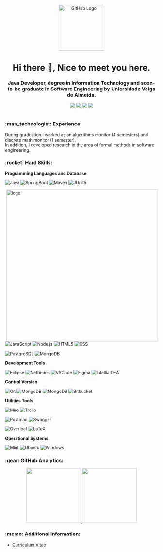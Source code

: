 <div align="center">
<img src="https://github.com/tchavess/tchavess/blob/main/octo.gif" alt="GitHub Logo" width="150" height="150" />
</div>

<h1 align="center"> Hi there 👋, Nice to meet you here.</h1>
<h3 align="center"> Java Developer, degree in Information Technology and soon-to-be graduate in Software Engineering by Uniersidade Veiga de Almeida. </h3>

<!-- Contatos -->
<div align="center">    
  <a href="https://github.com/tchavess" alt="github" target="_blank">
    <img src="https://img.shields.io/badge/GitHub-000000?&style=flat-square&logo=GitHub&logoColor=white">
  </a>
  
  <a href="https://www.linkedin.com/in/thiago-chaves" alt="linkedin" target="_blank">
    <img src="https://img.shields.io/badge/LinkedIn-%230077B5.svg?&style=flat-square&logo=linkedin&logoColor=white">
  </a>
  
  <a href="https://wa.me/5521976030304" alt="WhatsApp" target="_blank">
  <img src="https://img.shields.io/badge/-WhatsApp-25d366?style=flat-square&labelColor=25d366&logo=whatsapp&logoColor=white&link=https://wa.me/5521976030304"/></a>
  
  <a href="mailto:thiago.chaves04@gmail.com" alt="gmail" target="_blank">
    <img src="https://img.shields.io/badge/-Gmail-FF0000?style=flat-square&labelColor=FF0000&logo=gmail&logoColor=white&link=mailto:thiago.chaves04@gmail.com" />
  </a>

</div>

<br/>

<!-- Experience -->
<h3 align="left"> :man_technologist:&nbsp;Experience:</h3>
During graduation I worked as an algorithms monitor (4 semesters) and discrete math monitor (1 semester). 
<br/>
In addition, I developed research in the area of formal methods in software engineering.

<!-- Hard Skills -->
<h3 align="left"> :rocket:&nbsp;Hard Skills:</h3>

<!-- <img src="https://github.com/tchavess/tchavess/blob/main/undraw_feeling_proud_qne1.svg" min-width="400px" max-width="400px" width="400px" align="right" alt="Computador iuriCode"> -->



**Programming Languages and Database**

  ![Java](https://img.shields.io/badge/-Java-333333?style=flat&logo=Java&logoColor=007396)
  ![SpringBoot](https://img.shields.io/badge/-Spring%20Boot-333333?style=flat&logo=spring-boot)
  ![Maven](https://img.shields.io/badge/-Maven-333333?style=flat&logo=apache-maven&logoColor=C71A36)
  ![JUnit5](https://img.shields.io/badge/-JUnit5-333333?style=flat&logo=junit5)
  
<img src="https://media.giphy.com/media/SWoSkN6DxTszqIKEqv/giphy.gif" min-width="400px" max-width="400px" width="500px" align="right" alt="logo">  
  
  ![JavaScript](https://img.shields.io/badge/-JavaScript-333333?style=flat&logo=javascript)
  ![Node.js](https://img.shields.io/badge/-Node.js-333333?style=flat&logo=node.js)
  ![HTML5](https://img.shields.io/badge/-HTML5-333333?style=flat&logo=HTML5)
  ![CSS](https://img.shields.io/badge/-CSS-333333?style=flat&logo=CSS3&logoColor=1572B6)
<!--   ![React](https://img.shields.io/badge/-React-333333?style=flat&logo=react)
  ![StyledComponentes](https://img.shields.io/badge/-styled--componentes-333333?style=flat&logo=styled-components)
  ![MaterialUI](https://img.shields.io/badge/-Material--UI-333333?style=flat&logo=Material-UI)
   -->
   
  ![PostgreSQL](https://img.shields.io/badge/-PostgreSQL-333333?style=flat&logo=PostgreSQL)
  ![MongoDB](https://img.shields.io/badge/-MongoDB-333333?style=flat&logo=mongodb)

**Development Tools**

  ![Eclipse](https://img.shields.io/badge/-Eclipse%20IDE-333333?style=flat&logo=eclipse-ide)
  ![Netbeans](https://img.shields.io/badge/-NetBeans-333333?style=flat&logo=Apache-NetBeans-IDE&logoColor=1B6AC6)
  ![VSCode](https://img.shields.io/badge/-VSCode-333333?style=flat&logo=Visual-Studio-Code&logoColor=007ACC) 
  ![Figma](https://img.shields.io/badge/-Figma-333333?style=flat&logo=figma)
  ![IntelliJIDEA](https://img.shields.io/badge/-IntelliJ%20IDEA-333333?style=flat&logo=IntelliJ-IDEA)
  

**Control Version**
  
  ![Git](https://img.shields.io/badge/-Git-333333?style=flat&logo=git)
  ![MongoDB](https://img.shields.io/badge/-GitHub-333333?style=flat&logo=github)
  ![MongoDB](https://img.shields.io/badge/-GitLab-333333?style=flat&logo=gitlab)
  ![Bitbucket](https://img.shields.io/badge/-Bitbucket-333333?style=flat&logo=bitbucket&logoColor=#0052CC)
  
**Utilities Tools**
  
  ![Miro](https://img.shields.io/badge/-Miro-333333?style=flat&logo=miro)
  ![Trello](https://img.shields.io/badge/-Trello-333333?style=flat&logo=trello&logoColor=0052CC)

  ![Postman](https://img.shields.io/badge/-Postman-333333?style=flat&logo=Postman)
  ![Swagger](https://img.shields.io/badge/-Swagger-333333?style=flat&logo=Swagger)

  ![Overleaf](https://img.shields.io/badge/-Overleaf-333333?style=flat&logo=Overleaf)
  ![LaTeX](https://img.shields.io/badge/-LaTeX-333333?style=flat&logo=LaTeX&logoColor=008080)

**Operational Systems**  
  
  ![Mint](https://img.shields.io/badge/-Mint-333333?style=flat&logo=Linux-Mint)
  ![Ubuntu](https://img.shields.io/badge/-Ubuntu-333333?style=flat&logo=Ubuntu)
  ![Windows](https://img.shields.io/badge/-Windows-333333?style=flat&logo=Windows&logoColor=0078D6)

<!-- GitHub Analytics -->
<h3>:gear:&nbsp;GitHub Analytics:</h3>
  <p align="center">
    <a href="https://github.com/tassiotfc">
    <img height="180em" src="https://github-readme-stats.vercel.app/api?username=tassiotfc&show_icons=true&theme=tokyonight" />
    <a/>
    <img height="180em" src="https://github-readme-stats-eight-theta.vercel.app/api/top-langs/?username=tassiotfc&layout=compact&langs_count=8&theme=tokyonight&include_all_commits=true&count_private=true"/>
  </p>

<!-- Additional Information -->
<h3 align="left"> :memo:&nbsp;Additional Information:</h3>

- [Curriculum Vitae](https://rxresu.me/r/xcdpvt)

<!-- Hard Skills Lincavel-->
<!-- **Programming Languages and Database**
<p align="left">
  <a href="" target="_blank"> 
<img src="https://img.shields.io/badge/-Java-333333?style=flat&logo=Java&logoColor=007396" alt="java"/>
  
  <a href="" target="_blank"> 
<img src="https://img.shields.io/badge/-Spring%20Boot-333333?style=flat&logo=spring-boot" alt="spring"/>
 
  <a href="" target="_blank"> 
<img src="https://img.shields.io/badge/-Maven-333333?style=flat&logo=apache-maven&logoColor=C71A36" alt="maven"/>

  <a href="" target="_blank"> 
<img src="https://img.shields.io/badge/-JUnit5-333333?style=flat&logo=junit5" alt="junit"/>

  <a href="" target="_blank"> 
<img src="https://img.shields.io/badge/-C-333333?style=flat&logo=C%2B%2B&logoColor=00599C" alt="c"/>
</p>
    
<p align="left">
   
  <a href="" target="_blank"> 
<img src="https://img.shields.io/badge/-JavaScript-333333?style=flat&logo=javascript" alt="javascript"/>
  <a href="" target="_blank"> 
<img src="https://img.shields.io/badge/-HTML5-333333?style=flat&logo=HTML5" alt="html5"/>
  <a href="" target="_blank"> 
<img src="https://img.shields.io/badge/-CSS-333333?style=flat&logo=CSS3&logoColor=1572B6" alt="css"/>
</p>
    
<p align="left">
  <a href="" target="_blank"> 
<img src="https://img.shields.io/badge/-PostgreSQL-333333?style=flat&logo=PostgreSQL" alt="postgresql"/>
  <a href="" target="_blank"> 
<img src="https://img.shields.io/badge/-MongoDB-333333?style=flat&logo=mongodb" alt="mongodb"/>
</p>
 -->
